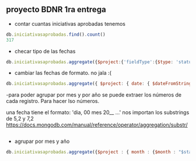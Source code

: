 ## proyecto BDNR 1ra entrega

- contar cuantas iniciativas aprobadas tenemos
```javascript
db.iniciativasaprobadas.find().count()
317
```

- checar tipo de las fechas

```javascript
db.iniciativasaprobadas.aggregate({$project:{'fieldType':{$type: 'status_date'}} })
```
- cambiar las fechas de formato. no jala :(

```javascript
db.iniciativasaprobadas.aggregate({ $project: { date: { $dateFromString: { dateString: '$status_date' } } } })
```
-para poder agrupar por mes y por año se puede extraer los números de cada registro. Para hacer lso números.

una fecha tiene el formato: 'dia, 00 mes 20__ ...'
nos importan los substrings de 5,2 y 7,2
https://docs.mongodb.com/manual/reference/operator/aggregation/substr/


```javascript
```

- agrupar por mes y año

```javascript
db.iniciativasaprobadas.aggregate({$project : { month : {$month : "$status_date"}, year : {$year :  "$status_date"} }})
```
